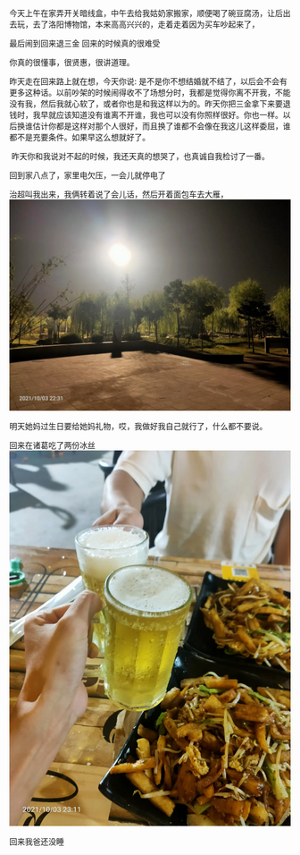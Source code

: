 今天上午在家弄开关暗线盒，中午去给我姑奶家搬家，顺便喝了碗豆腐汤，让后出去玩，去了洛阳博物馆，本来高高兴兴的，走着走着因为买车吵起来了，

最后闹到回来退三金
回来的时候真的很难受


你真的很懂事，很贤惠，很讲道理。

昨天走在回来路上就在想，今天你说: 是不是你不想结婚就不结了，以后会不会有更多这种话。以前吵架的时候闹得收不了场想分时，我都是觉得你离不开我，不能没有我，然后我就心软了，或者你也是和我这样以为的。昨天你把三金拿下来要退钱时，我早就应该知道没有谁离不开谁，我也可以没有你照样很好。你也一样。以后换谁估计你都是这样对那个人很好，而且换了谁都不会像在我这儿这样委屈，谁都不是充要条件。如果早这么想就好了。

 昨天你和我说对不起的时候，我还天真的想哭了，也真诚自我检讨了一番。

回到家八点了，家里电欠压，一会儿就停电了

治超叫我出来，我俩转着说了会儿话，然后开着面包车去大雁，
![](../img/6904315-355606550938a1b9.jpg)

明天她妈过生日要给她妈礼物，哎，我做好我自己就行了，什么都不要说。

回来在诸葛吃了两份冰丝![](../img/6904315-e022e474de1ebc8e.jpg)

回来我爸还没睡
